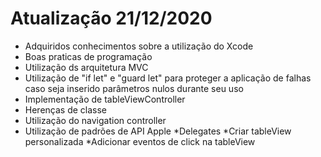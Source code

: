 # Atualização 21/12/2020

* Adquiridos conhecimentos sobre a utilização do Xcode
* Boas praticas de programação
* Utilização ds arquitetura MVC
* Utilização de "if let" e "guard let" para proteger a aplicação de falhas caso seja inserido parâmetros nulos durante seu uso
* Implementação de tableViewController
* Herenças de classe
* Utilização do navigation controller
* Utilização de padrões de API Apple
*Delegates
*Criar tableView personalizada
*Adicionar eventos de click na tableView
